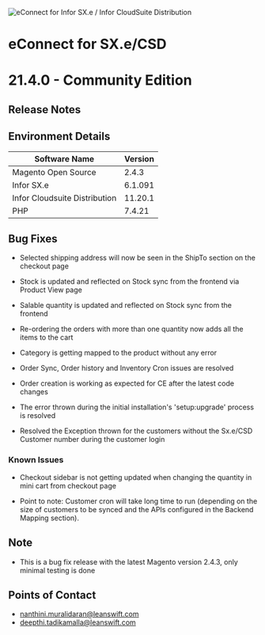![eConnect for Infor SX.e / Infor CloudSuite Distribution](../../../../images/banner-econnect-sxe.jpg)

# **eConnect for SX.e/CSD** 
# **21.4.0 - Community Edition** 


## **Release Notes**


## Environment Details

| Software Name | Version | 
| --- | --- |
| Magento Open Source| 2.4.3 |
| Infor SX.e  | 6.1.091 |
| Infor Cloudsuite Distribution | 11.20.1 |
| PHP | 7.4.21 |


## Bug Fixes

- Selected shipping address will now be seen in the ShipTo section on the checkout page

- Stock is updated and reflected on Stock sync from the frontend via Product View page

- Salable quantity is updated and reflected on Stock sync from the frontend

- Re-ordering the orders with more than one quantity now adds all the items to the cart

- Category is getting mapped to the product without any error

- Order Sync, Order history and Inventory Cron issues are resolved

- Order creation is working as expected for CE after the latest code changes

- The error thrown during the initial installation's 'setup:upgrade' process is resolved

- Resolved the Exception thrown for the customers without the Sx.e/CSD Customer number during the customer login

### Known Issues

- Checkout sidebar is not getting updated when changing the quantity in mini cart from checkout page

- Point to note: Customer cron will take long time to run (depending on the size of customers to be synced and the APIs configured in the Backend Mapping section).

## Note

- This is a bug fix release with the latest Magento version 2.4.3, only minimal testing is done

## Points of Contact

- nanthini.muralidaran@leanswift.com
- deepthi.tadikamalla@leanswift.com

